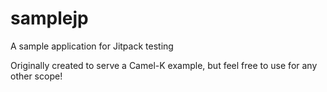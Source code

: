 # samplejp
A sample application for Jitpack testing

Originally created to serve a Camel-K example, but feel free to use for any other scope!
